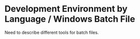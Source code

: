 # Development Environment by Language / Windows Batch File

Need to describe different tools for batch files.
